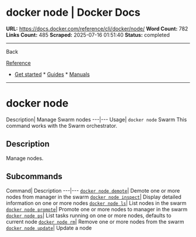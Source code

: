 # docker node | Docker Docs

**URL:** https://docs.docker.com/reference/cli/docker/node/
**Word Count:** 782
**Links Count:** 485
**Scraped:** 2025-07-16 01:51:40
**Status:** completed

---

Back

[Reference](https://docs.docker.com/reference/)

  * [Get started](https://docs.docker.com/get-started/)   * [Guides](https://docs.docker.com/guides/)   * [Manuals](https://docs.docker.com/manuals/)

* * *

# docker node

Description| Manage Swarm nodes   ---|---   Usage| `docker node`      Swarm This command works with the Swarm orchestrator.

## Description

Manage nodes.

## Subcommands

Command| Description   ---|---   [`docker node demote`](https://docs.docker.com/reference/cli/docker/node/demote/)| Demote one or more nodes from manager in the swarm   [`docker node inspect`](https://docs.docker.com/reference/cli/docker/node/inspect/)| Display detailed information on one or more nodes   [`docker node ls`](https://docs.docker.com/reference/cli/docker/node/ls/)| List nodes in the swarm   [`docker node promote`](https://docs.docker.com/reference/cli/docker/node/promote/)| Promote one or more nodes to manager in the swarm   [`docker node ps`](https://docs.docker.com/reference/cli/docker/node/ps/)| List tasks running on one or more nodes, defaults to current node   [`docker node rm`](https://docs.docker.com/reference/cli/docker/node/rm/)| Remove one or more nodes from the swarm   [`docker node update`](https://docs.docker.com/reference/cli/docker/node/update/)| Update a node